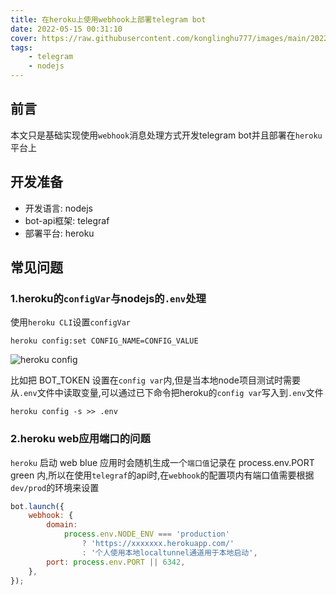 ```yaml
---
title: 在heroku上使用webhook上部署telegram bot
date: 2022-05-15 00:31:10
cover: https://raw.githubusercontent.com/konglinghu777/images/main/20220515011152.png
tags: 
    - telegram
    - nodejs
---
```


## 前言
本文只是基础实现使用`webhook`消息处理方式开发telegram bot并且部署在`heroku`平台上

## 开发准备
- 开发语言: nodejs
- bot-api框架: telegraf
- 部署平台: heroku

## 常见问题

### 1.heroku的`configVar`与nodejs的`.env`处理
使用`heroku CLI`设置`configVar`
```shell
heroku config:set CONFIG_NAME=CONFIG_VALUE
```

![heroku config](https://raw.githubusercontent.com/konglinghu777/images/main/20220515005658.png)

比如把 BOT_TOKEN 设置在`config var`内,但是当本地node项目测试时需要从`.env`文件中读取变量,可以通过已下命令把heroku的`config var`写入到`.env`文件
```shell
heroku config -s >> .env
```

### 2.heroku web应用端口的问题

`heroku` 启动  web blue  应用时会随机生成一个`端口值`记录在  process.env.PORT green  内,所以在使用`telegraf`的api时,在`webhook`的配置项内有端口值需要根据`dev/prod`的环境来设置
```JavaScript
bot.launch({
    webhook: {
        domain:
            process.env.NODE_ENV === 'production'
                ? 'https://xxxxxxx.herokuapp.com/'
                : '个人使用本地localtunnel通道用于本地启动',
        port: process.env.PORT || 6342,
    },
});
```



